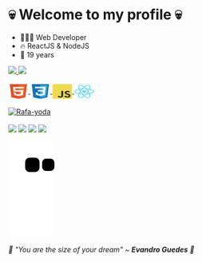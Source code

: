 # 💀 Welcome to my profile 💀

- 👨🏻‍💻 Web Developer
- 🔥 ReactJS & NodeJS
- 🐲 19 years

<!-- GitHub Stats -->
<div>
  <a href="https://github.com/gcolares95">
  <img height="170em" src="https://github-readme-stats.vercel.app/api?username=gcolares95&show_icons=true&theme=tokyonight&include_all_commits=true&count_private=true"/>
  <img height="170em" src="https://github-readme-stats.vercel.app/api/top-langs/?username=gcolares95&layout=compact&langs_count=7&theme=tokyonight"/>
</div>

<!-- Icones de linguagens de programação -->
<div style="display: inline_block"><br>
   <img align="center" alt="guilherme-html5" height="30" width="40" src="https://github.com/devicons/devicon/blob/master/icons/html5/html5-original.svg">
   <img align="center" alt="guilherme-css3" height="30" width="40" src="https://github.com/devicons/devicon/blob/master/icons/css3/css3-original.svg">
   <img align="center" alt="guilherme-js" height="30" width="40" src="https://github.com/devicons/devicon/blob/master/icons/javascript/javascript-original.svg">
   <img align="center" alt="guilherme-react" height="30" width="40" src="https://github.com/devicons/devicon/blob/master/icons/react/react-original.svg">
   <br><br>
   <img display="center" alt="Rafa-yoda" height="200" width="300" src="https://64.media.tumblr.com/a8a17c989a9ef0fb1c689adb569b9564/d53c93fa07188bc5-4f/s640x960/9e91121675c2800e613649bb5b955c94d0bb1ec3.gifv">
</div>
	
<br>

<!-- 	Redes sociais e cobrinha -->
<!-- Redes sociais -->
<div> 
  <a href="https://www.linkedin.com/in/gcolares95/" target="_blank"><img src="https://img.shields.io/badge/LinkedIn-0077B5?style=for-the-badge&logo=linkedin&logoColor=white"></a>
  <a href="https://www.instagram.com/gcolares95/" target="_blank"><img src="https://img.shields.io/badge/Instagram-E4405F?style=for-the-badge&logo=instagram&logoColor=white"></a>
  <a href="https://www.facebook.com/guilherme.colares.5895/" target="_blank"><img src="https://img.shields.io/badge/Facebook-1877F2?style=for-the-badge&logo=facebook&logoColor=white"></a>
<a href="mailto:gcolares95@gmail.com"><img src="https://img.shields.io/badge/Gmail-D14836?style=for-the-badge&logo=gmail&logoColor=white" target="_blank"></a>
	
<!-- Cobrinha -->
![Snake animation](https://github.com/rafaballerini/rafaballerini/blob/output/github-contribution-grid-snake.svg)
</div>
  
<em>🚀 "You are the size of your dream" ~ **Evandro Guedes** 🚀</em>

